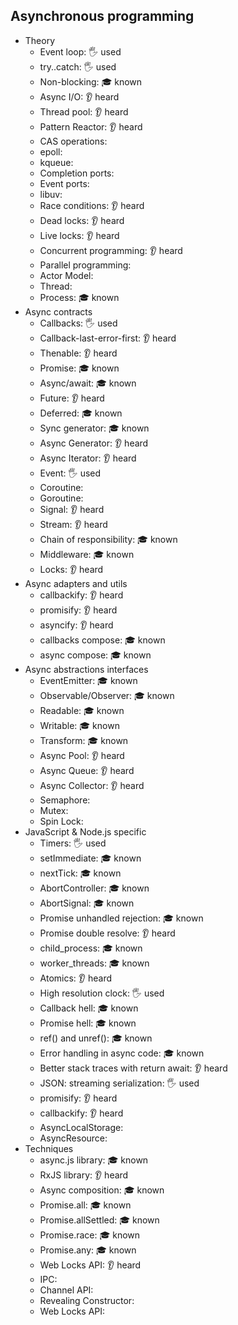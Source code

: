 ## Asynchronous programming

- Theory
  - Event loop: 🖐️ used
  - try..catch: 🖐️ used
  - Non-blocking: 🎓 known
  - Async I/O: 👂 heard
  - Thread pool: 👂 heard
  - Pattern Reactor: 👂 heard
  - CAS operations:
  - epoll:
  - kqueue:
  - Completion ports:
  - Event ports:
  - libuv:
  - Race conditions: 👂 heard
  - Dead locks: 👂 heard
  - Live locks: 👂 heard
  - Concurrent programming: 👂 heard
  - Parallel programming: 
  - Actor Model:
  - Thread:
  - Process: 🎓 known
- Async contracts
  - Callbacks: 🖐️ used
  - Callback-last-error-first: 👂 heard
  - Thenable: 👂 heard
  - Promise: 🎓 known
  - Async/await: 🎓 known
  - Future: 👂 heard
  - Deferred: 🎓 known
  - Sync generator: 🎓 known
  - Async Generator: 👂 heard
  - Async Iterator: 👂 heard
  - Event: 🖐️ used
  - Coroutine:
  - Goroutine:
  - Signal: 👂 heard
  - Stream: 👂 heard
  - Chain of responsibility: 🎓 known
  - Middleware: 🎓 known
  - Locks: 👂 heard
- Async adapters and utils
  - callbackify: 👂 heard
  - promisify: 👂 heard  
  - asyncify: 👂 heard
  - callbacks compose:  🎓 known
  - async compose: 🎓 known
- Async abstractions interfaces
  - EventEmitter: 🎓 known
  - Observable/Observer: 🎓 known
  - Readable: 🎓 known
  - Writable: 🎓 known
  - Transform: 🎓 known
  - Async Pool: 👂 heard
  - Async Queue: 👂 heard
  - Async Collector: 👂 heard
  - Semaphore:
  - Mutex:
  - Spin Lock:
- JavaScript & Node.js specific
  - Timers: 🖐️ used
  - setImmediate: 🎓 known
  - nextTick: 🎓 known
  - AbortController: 🎓 known
  - AbortSignal: 🎓 known
  - Promise unhandled rejection: 🎓 known
  - Promise double resolve: 👂 heard
  - child_process: 🎓 known
  - worker_threads: 🎓 known
  - Atomics: 👂 heard
  - High resolution clock: 🖐️ used
  - Callback hell: 🎓 known
  - Promise hell: 🎓 known
  - ref() and unref(): 🎓 known
  - Error handling in async code: 🎓 known
  - Better stack traces with return await: 👂 heard
  - JSON: streaming serialization: 🖐️ used
  - promisify: 👂 heard
  - callbackify: 👂 heard
  - AsyncLocalStorage:
  - AsyncResource:
- Techniques
  - async.js library: 🎓 known
  - RxJS library: 👂 heard
  - Async composition: 🎓 known
  - Promise.all: 🎓 known
  - Promise.allSettled: 🎓 known
  - Promise.race: 🎓 known
  - Promise.any: 🎓 known
  - Web Locks API: 👂 heard
  - IPC:
  - Channel API:
  - Revealing Constructor:
  - Web Locks API:
